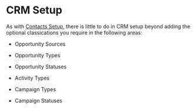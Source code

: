 # CRM Setup

As with [Contacts Setup](contacts_setup), there is little to do in CRM setup beyond adding the optional classications you require in the following areas:


*  Opportunity Sources

*  Opportunity Types

*  Opportunity Statuses

*  Activity Types

*  Campaign Types

*  Campaign Statuses

